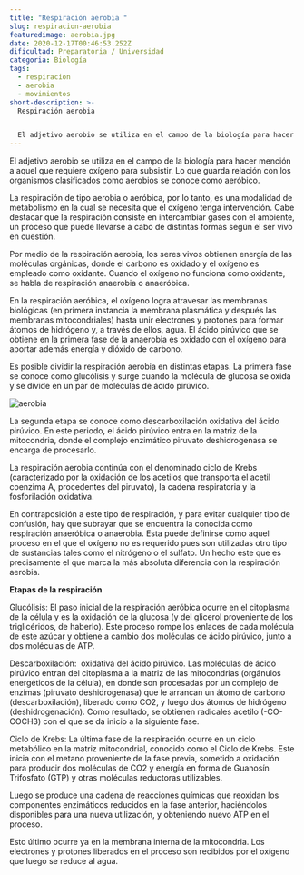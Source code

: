 ```yaml
---
title: "Respiración aerobia "
slug: respiracion-aerobia
featuredimage: aerobia.jpg
date: 2020-12-17T00:46:53.252Z
dificultad: Preparatoria / Universidad
categoria: Biología
tags:
  - respiracion
  - aerobia
  - movimientos
short-description: >-
  Respiración aerobia 


  El adjetivo aerobio se utiliza en el campo de la biología para hacer mención a aquel que requiere oxígeno para subsistir
---
```

El adjetivo aerobio se utiliza en el campo de la biología para hacer mención a aquel que requiere oxígeno para subsistir. Lo que guarda relación con los organismos clasificados como aerobios se conoce como aeróbico.



La respiración de tipo aerobia o aeróbica, por lo tanto, es una modalidad de metabolismo en la cual se necesita que el oxígeno tenga intervención. Cabe destacar que la respiración consiste en intercambiar gases con el ambiente, un proceso que puede llevarse a cabo de distintas formas según el ser vivo en cuestión.



Por medio de la respiración aerobia, los seres vivos obtienen energía de las moléculas orgánicas, donde el carbono es oxidado y el oxígeno es empleado como oxidante. Cuando el oxígeno no funciona como oxidante, se habla de respiración anaerobia o anaeróbica.



En la respiración aeróbica, el oxígeno logra atravesar las membranas biológicas (en primera instancia la membrana plasmática y después las membranas mitocondriales) hasta unir electrones y protones para formar átomos de hidrógeno y, a través de ellos, agua. El ácido pirúvico que se obtiene en la primera fase de la anaerobia es oxidado con el oxígeno para aportar además energía y dióxido de carbono.



Es posible dividir la respiración aerobia en distintas etapas. La primera fase se conoce como glucólisis y surge cuando la molécula de glucosa se oxida y se divide en un par de moléculas de ácido pirúvico.

![aerobia](/assets/aerobia1.png "aerobia")

La segunda etapa se conoce como descarboxilación oxidativa del ácido pirúvico. En este periodo, el ácido pirúvico entra en la matriz de la mitocondria, donde el complejo enzimático piruvato deshidrogenasa se encarga de procesarlo.



La respiración aerobia continúa con el denominado ciclo de Krebs (caracterizado por la oxidación de los acetilos que transporta el acetil coenzima A, procedentes del piruvato), la cadena respiratoria y la fosforilación oxidativa.



En contraposición a este tipo de respiración, y para evitar cualquier tipo de confusión, hay que subrayar que se encuentra la conocida como respiración anaeróbica o anaerobia. Esta puede definirse como aquel proceso en el que el oxígeno no es requerido pues son utilizadas otro tipo de sustancias tales como el nitrógeno o el sulfato. Un hecho este que es precisamente el que marca la más absoluta diferencia con la respiración aerobia.



**Etapas de la respiración** 

Glucólisis: El paso inicial de la respiración aeróbica ocurre en el citoplasma de la célula y es la oxidación de la glucosa (y del glicerol proveniente de los triglicéridos, de haberlo). Este proceso rompe los enlaces de cada molécula de este azúcar y obtiene a cambio dos moléculas de ácido pirúvico, junto a dos moléculas de ATP.

Descarboxilación:  oxidativa del ácido pirúvico. Las moléculas de ácido pirúvico entran del citoplasma a la matriz de las mitocondrias (orgánulos energéticos de la célula), en donde son procesadas por un complejo de enzimas (piruvato deshidrogenasa) que le arrancan un átomo de carbono (descarboxilación), liberado como CO2, y luego dos átomos de hidrógeno (deshidrogenación). Como resultado, se obtienen radicales acetilo (-CO-COCH3) con el que se da inicio a la siguiente fase.

Ciclo de Krebs: La última fase de la respiración ocurre en un ciclo metabólico en la matriz mitocondrial, conocido como el Ciclo de Krebs. Este inicia con el metano proveniente de la fase previa, sometido a oxidación para producir dos moléculas de CO2 y energía en forma de Guanosín Trifosfato (GTP) y otras moléculas reductoras utilizables.

Luego se produce una cadena de reacciones químicas que reoxidan los componentes enzimáticos reducidos en la fase anterior, haciéndolos disponibles para una nueva utilización, y obteniendo nuevo ATP en el proceso.



Esto último ocurre ya en la membrana interna de la mitocondria. Los electrones y protones liberados en el proceso son recibidos por el oxígeno que luego se reduce al agua.